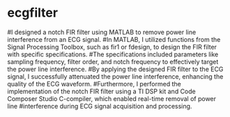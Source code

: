 # ecgfilter
#I designed a notch FIR filter using MATLAB to remove power line interference from an ECG signal.
#In MATLAB, I utilized functions from the Signal Processing Toolbox, such as fir1 or fdesign, to design the FIR filter with specific specifications.
#The specifications included parameters like sampling frequency, filter order, and notch frequency to effectively target the power line interference.
#By applying the designed FIR filter to the ECG signal, I successfully attenuated the power line interference, enhancing the quality of the ECG waveform.
#Furthermore, I performed the implementation of the notch FIR filter using a TI DSP kit and Code Composer Studio C-compiler, which enabled real-time removal of power line #interference during ECG signal acquisition and processing.
